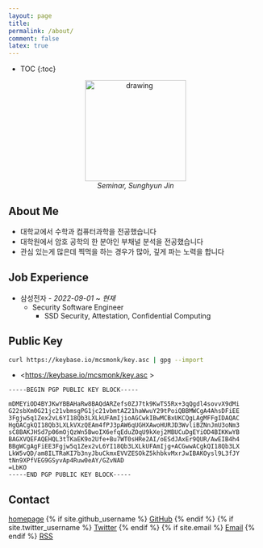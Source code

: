 ```yaml
---
layout: page
title:
permalink: /about/
comment: false
latex: true
---
```

* TOC
{:toc}

<p align='center'>
        <img src="https://sunghyunjin.com/assets/img/seminar.jpg" alt="drawing" style="width:200px;"/>
        <br>
        <em>Seminar, Sunghyun Jin</em>
</p>
<!--
![seminar](https://sunghyunjin.com/assets/img/seminar.jpg)
-->

## About Me

* 대학교에서 수학과 컴퓨터과학을 전공했습니다
* 대학원에서 암호 공학의 한 분야인 부채널 분석을 전공했습니다
* 관심 있는게 많은데 찍먹을 하는 경우가 많아, 깊게 파는 노력을 합니다

## Job Experience

- 삼성전자 - _2022-09-01 ~ 현재_
    - Security Software Engineer
        - SSD Security, Attestation, Confidential Computing

## Public Key

```sh
curl https://keybase.io/mcsmonk/key.asc | gpg --import
```

* <https://keybase.io/mcsmonk/key.asc >

```
-----BEGIN PGP PUBLIC KEY BLOCK-----

mDMEYiOD4BYJKwYBBAHaRw8BAQdARZefs0ZJ7tk9KwTS5Rx+3qQgdl4sovvX9dMi
G22sbXm0G21jc21vbmsgPG1jc21vbmtAZ21haWwuY29tPoiQBBMWCgA4AhsDFiEE
3Fgjw5q1Zex2vL6YI18Qb3LXLkUFAmIjioAGCwkIBwMCBxUKCQgLAgMFFgIDAQAC
HgQACgkQI18Qb3LXLkVXzQEAm4fPJ3pAW6qUGHXAwoHURJD3WvliBZNnJmU3oNm3
sC8BAKJHSd7p06mOjQzWn5BwoIX6efqEduZOqU9kXej2MBUCuDgEYiOD4BIKKwYB
BAGXVQEFAQEHQL3tTKaEK9o2Ufe+Bu7WT0sHRe2AI/oESdJAxEr9QUR/AwEIB4h4
BBgWCgAgFiEE3Fgjw5q1Zex2vL6YI18Qb3LXLkUFAmIjg+ACGwwACgkQI18Qb3LX
LkW5vQD/am8ILTRaKI7b3nyJbuCkmxEVVZESOkZ5khbkvMxrJwIBAKOysl9L3fJY
tNn9XPfVEG9GSyvAp4Ruw0eAY/GZvNAD
=LbKO
-----END PGP PUBLIC KEY BLOCK-----
```

## Contact

<div class="contact">
        <a href="https://sunghyunjin.com">homepage</a>
{% if site.github_username %}
        <a href="https://github.com/{{ site.github_username }}">GitHub</a>
{% endif %}
{% if site.twitter_username %}
        <a href="https://twitter.com/{{ site.twitter_username }}">Twitter</a>
{% endif %}
{% if site.email %}
        <a href="mailto:{{ site.email }}">Email</a>
{% endif %}
        <a href="{{ "/feed.xml" | prepend: site.baseurl }}">RSS</a>
</div>

<!--

## Motto

> Whenever you fall, pick something up. – Oswald Avery

## Life

* to be written

-->

